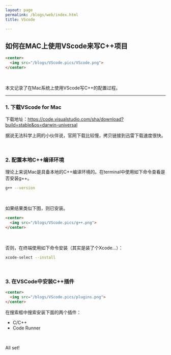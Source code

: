 ```yaml
---
layout: page
permalink: /blogs/web/index.html
title: VScode

---
```


## 如何在MAC上使用VScode来写C++项目



```html
<center>
  <img src="/blogs/VScode.pics/VScode.png">
</center>
```

<br>

本文记录了在Mac系统上使用VScode写C++的配置过程。

---

### 1. 下载VScode for Mac

下载地址：https://code.visualstudio.com/sha/download?build=stable&os=darwin-universal

据说无法科学上网的小伙伴说，官网下载比较慢，拷贝链接到迅雷下载速度很快。

<br>

### 2. 配置本地C++编译环境

理论上来说Mac是具备本地的C++编译环境的。在terminal中使用如下命令查看是否安装g++。

```bash
g++ --version
```

<br>

如果结果类似下图，则已安装。

```html
<center>
  <img src="/blogs/VScode.pics/g++.png">
</center>
```

<br>

否则，在终端使用如下命令安装（其实是装了个Xcode...）：

```bash
xcode-select --install
```

<br>

### 3. 在VSCode中安装C++插件

```html
<center>
  <img src="/blogs/VScode.pics/plugins.png">
</center>
```

在搜索框中搜索安装下面的两个插件：

* C/C++
* Code Runner

<br>

All set! 

